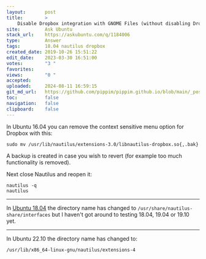 ```yaml
---
layout:       post
title:        >
    Disable Dropbox integration with GNOME Files (without disabling Dropbox sync)?
site:         Ask Ubuntu
stack_url:    https://askubuntu.com/q/1184006
type:         Answer
tags:         18.04 nautilus dropbox
created_date: 2019-10-26 15:51:22
edit_date:    2023-03-30 16:51:00
votes:        "3 "
favorites:    
views:        "0 "
accepted:     
uploaded:     2024-08-11 16:59:15
git_md_url:   https://github.com/pippim/pippim.github.io/blob/main/_posts/2019/2019-10-26-Disable-Dropbox-integration-with-GNOME-Files-_without-disabling-Dropbox-sync__.md
toc:          false
navigation:   false
clipboard:    false
---
```


In Ubuntu 16.04 you can remove the context sensitive menu option for Dropbox with this:

``` 
sudo mv /usr/lib/nautilus/extensions-3.0/libnautilus-dropbox.so{,.bak}
```

A backup is created in case you wish to revert (for example too much functionality is removed).

Next close Nautilus and reopen it:

``` 
nautilus -q
nautilus
```


----------

In [Ubuntu 18.04][1] the directory name has changed to `/usr/share/nautilus-share/interfaces` but I haven't got around to testing 18.04, 19.04 or 19.10 yet.

---

In Ubuntu 22.10 the directory name has changed to:

```bash
/usr/lib/x86_64-linux-gnu/nautilus/extensions-4
```

  [1]: https://askubuntu.com/a/414443/307523
